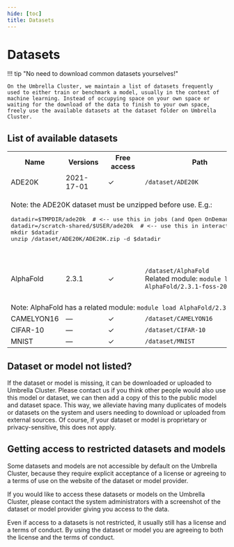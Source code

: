 ```yaml
---
hide: [toc]
title: Datasets
---
```

# Datasets

!!! tip "No need to download common datasets yourselves!"

    On the Umbrella Cluster, we maintain a list of datasets frequently used to either train or benchmark a model, usually in the context of machine learning. Instead of occupying space on your own space or waiting for the download of the data to finish to your own space, freely use the available datasets at the dataset folder on Umbrella Cluster.

## List of available datasets

<table>
  <tr>
    <th>Name</th>
    <th>Versions</th>
    <th>Free access</th>
    <th>Path</th>
    <th>License</th>
    <th>References</th>
  </tr>
  <tr>
    <td>ADE20K</td>
    <td>2021-17-01</td>
    <td>&check;</td>
    <td><code>/dataset/ADE20K</code></td>
    <td><a href="https://groups.csail.mit.edu/vision/datasets/ADE20K/terms/">ADE20K license</a></td>
    <td><a href="https://groups.csail.mit.edu/vision/datasets/ADE20K/">Website</a><br/></td>
  </tr>
  <tr>
    <td colspan="6">
      <p>Note: the ADE20K dataset must be unzipped before use. E.g.:</p>
      <pre>
datadir=$TMPDIR/ade20k  # &lt;-- use this in jobs (and Open OnDemand interactive; and through salloc, srun)
datadir=/scratch-shared/$USER/ade20k  # &lt;-- use this in interactive sessions
mkdir $datadir
unzip /dataset/ADE20K/ADE20K.zip -d $datadir
      </pre>
    </td>
  </tr>
  <tr>
    <td>AlphaFold</td>
    <td>2.3.1</td>
    <td>&check;</td>
    <td>
      <code>/dataset/AlphaFold</code><br/>
      Related module: <code>module load AlphaFold/2.3.1-foss-2022a</code>
    </td>
    <td>
      Model params: <a href="https://creativecommons.org/licenses/by/4.0/legalcode">CC BY 4.0</a><br/>
      Mirrored DBs: various; see website
    </td>
    <td><a href="https://github.com/google-deepmind/alphafold">GitHub</a></td>
  </tr>
  <tr>
    <td colspan="6">
      Note: AlphaFold has a related module: <code>module load AlphaFold/2.3.1-foss-2022a</code>
    </td>
  </tr>
  <tr>
    <td>CAMELYON16</td>
    <td>&mdash;</td>
    <td>&check;</td>
    <td><code>/dataset/CAMELYON16</code></td>
    <td><a href="https://creativecommons.org/publicdomain/zero/1.0/">CC0 1.0</a></td>
    <td><a href="https://camelyon16.grand-challenge.org/">Website</a></td>
  </tr>
  <tr>
    <td>CIFAR-10</td>
    <td>&mdash;</td>
    <td>&check;</td>
    <td><code>/dataset/CIFAR-10</code></td>
    <td>See website</td>
    <td><a href="https://www.cs.toronto.edu/~kriz/cifar.html">Website</a></td>
  </tr>
  <tr>
    <td>MNIST</td>
    <td>&mdash;</td>
    <td>&check;</td>
    <td><code>/dataset/MNIST</code></td>
    <td><a href="https://creativecommons.org/licenses/by-sa/4.0/">CC BY-SA 4.0</a></td>
    <td><a href="https://yann.lecun.com/exdb/mnist/">Website</a></td>
  </tr>
</table>

## Dataset or model not listed?

If the dataset or model is missing, it can be downloaded or uploaded to Umbrella Cluster. Please contact us if you think other people would also use this model or dataset, we can then add a copy of this to the public model and dataset space. This way, we alleviate having many duplicates of models or datasets on the system and users needing to download or uploaded from external sources. Of course, if your dataset or model is proprietary or privacy-sensitive, this does not apply.

## Getting access to restricted datasets and models

Some datasets and models are not accessible by default on the Umbrella Cluster, because they require explicit acceptance of a license or agreeing to a terms of use on the website of the dataset or model provider.

If you would like to access these datasets or models on the Umbrella Cluster, please contact the system administrators with a screenshot of the dataset or model provider giving you access to the data.

Even if access to a datasets is not restricted, it usually still has a license and a terms of conduct.  By using the dataset or model you are agreeing to both the license and the terms of conduct.
